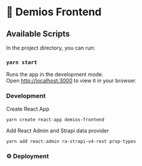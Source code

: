 # 🚀 Demios Frontend



## Available Scripts

In the project directory, you can run:

### `yarn start`

Runs the app in the development mode.\
Open [http://localhost:3000](http://localhost:3000) to view it in your browser.


### Development

Create React App
```
yarn create react-app demios-frontend
```

Add React Admin and Strapi data provider
```
yarn add react-admin ra-strapi-v4-rest prop-types
```


### ⚙️ Deployment

